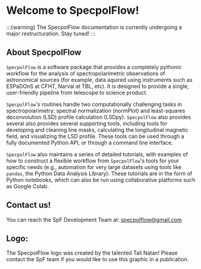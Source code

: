 # Welcome to SpecpolFlow!

:::{warning}
The SpecpolFlow documentation is currently undergoing a major restructuration. 
Stay tuned!
:::

## About SpecpolFlow

`SpecpolFlow` is a software package that provides a completely pythonic workflow for the analysis of spectropolarimetric observations of astronomical sources (for example, data aquired using instruments such as ESPaDOnS at CFHT, Narval at TBL, etc). It is designed to provide a single, user-friendly pipeline from telescope to science product.

`SpecpolFlow`'s routines handle two computationally challenging tasks in spectropolarimetry: spectral normalization (normPlot) and least-squares deconvolution (LSD) profile calculation (LSDpy). `SpecpolFlow` also provides several also provides several supporting tools, including tools for developing and cleaning line masks, calculating the longitudinal magnetic field, and visualizing the LSD profile. These tools can be used through a fully documented Python API, or through a command line interface.

`SpecpolFlow` also maintains a series of detailed tutorials, with examples of how to construct a flexible workflow from `SpecpolFlow`'s tools for your specific needs (e.g., automation for very large datasets using tools like `pandas`, the Python Data Analysis Library). These tutorials are in the form of Python notebooks, which can also be run using collaborative platforms such as Google Colab. 

## Contact us!
You can reach the SpF Development Team at: specpolflow@gmail.com

## Logo:
The SpecpolFlow logo was created by the talented Tali Natan! 
Please contact the SpF team if you would like to use this graphic in a publication. 
